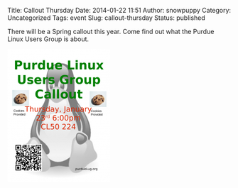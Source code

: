 Title: Callout Thursday
Date: 2014-01-22 11:51
Author: snowpuppy
Category: Uncategorized
Tags: event
Slug: callout-thursday
Status: published

There will be a Spring callout this year. Come find out what the Purdue
Linux Users Group is about.

![Callout Spring 2014](/files/2014/01/callout_flyer_fall_2014-231x300.png "callout_flyer_spring_2014")
